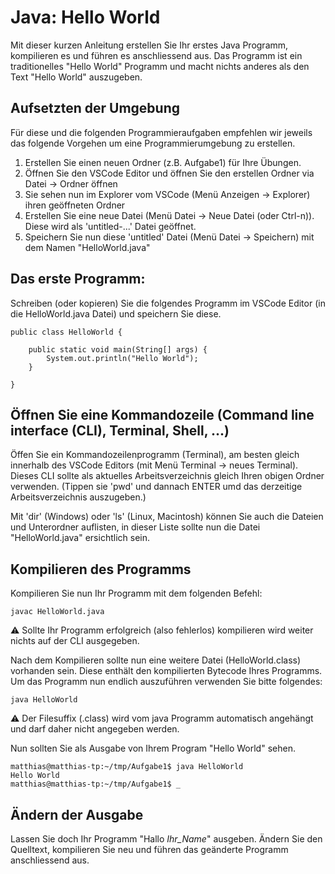 # Java: Hello World

Mit dieser kurzen Anleitung erstellen Sie Ihr erstes Java Programm, kompilieren es und
führen es anschliessend aus.
Das Programm ist ein traditionelles "Hello World" Programm und macht nichts anderes als den Text "Hello World" auszugeben.

## Aufsetzten der Umgebung
Für diese und die folgenden Programmieraufgaben empfehlen wir jeweils das folgende Vorgehen um eine Programmierumgebung zu erstellen.

1. Erstellen Sie einen neuen Ordner (z.B. Aufgabe1) für Ihre Übungen.
2. Öffnen Sie den VSCode Editor und öffnen Sie den erstellen Ordner via Datei -> Ordner öffnen
3. Sie sehen nun im Explorer vom VSCode (Menü Anzeigen -> Explorer) ihren geöffneten Ordner
4. Erstellen Sie eine neue Datei (Menü Datei -> Neue Datei (oder Ctrl-n)). Diese wird als 'untitled-...' Datei geöffnet. 
5. Speichern Sie nun diese 'untitled' Datei (Menü Datei -> Speichern) mit dem Namen "HelloWorld.java" 


## Das erste Programm:
Schreiben (oder kopieren) Sie die folgendes Programm im VSCode Editor (in die HelloWorld.java Datei) und speichern Sie diese. 

```
public class HelloWorld {

    public static void main(String[] args) {
        System.out.println("Hello World");
    }

}
```


## Öffnen Sie eine Kommandozeile (Command line interface (CLI), Terminal, Shell, ...)
Öffen Sie ein Kommandozeilenprogramm (Terminal), am besten gleich innerhalb des VSCode Editors (mit Menü Terminal -> neues Terminal). Dieses CLI sollte als aktuelles Arbeitsverzeichnis gleich Ihren obigen Ordner verwenden. (Tippen sie 'pwd' und dannach ENTER umd das derzeitige Arbeitsverzeichnis auszugeben.)

Mit 'dir' (Windows) oder 'ls' (Linux, Macintosh) können Sie auch die Dateien und Unterordner auflisten, in dieser Liste sollte nun die Datei "HelloWorld.java" ersichtlich sein.


## Kompilieren des Programms
Kompilieren Sie nun Ihr Programm mit dem folgenden Befehl:

```
javac HelloWorld.java
```

:warning: Sollte Ihr Programm erfolgreich (also fehlerlos) kompilieren wird weiter nichts auf der CLI ausgegeben.

Nach dem Kompilieren sollte nun eine weitere Datei (HelloWorld.class) vorhanden sein. Diese enthält den kompilierten Bytecode Ihres Programms. Um das Programm nun endlich auszuführen verwenden Sie bitte folgendes:

```
java HelloWorld
```

:warning: Der Filesuffix (.class) wird vom java Programm automatisch angehängt und darf daher nicht angegeben werden.

Nun sollten Sie als Ausgabe von Ihrem Program "Hello World" sehen.

```
matthias@matthias-tp:~/tmp/Aufgabe1$ java HelloWorld 
Hello World
matthias@matthias-tp:~/tmp/Aufgabe1$ _
```

## Ändern der Ausgabe

Lassen Sie doch Ihr Programm "Hallo _Ihr_Name_" ausgeben. Ändern Sie den Quelltext, kompilieren Sie neu und führen das geänderte Programm anschliessend aus.



